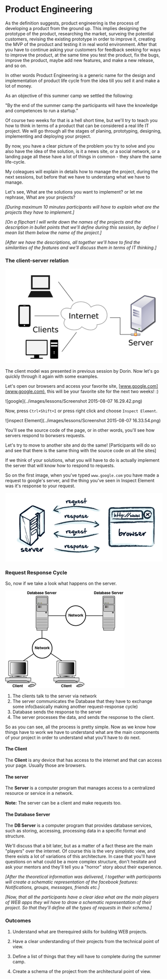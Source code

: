 # Product Engineering

As the definition suggests, product engineering is the process of developing a product from the ground up. This implies designing the prototype of the product, researching the market, surveing the potential customers, revising the existing prototype in order to improve it, creating the MVP of the product and testing it in real world environment. After that you have to continue asking your customers for feedback seeking for ways to improve the product, at the same time you test the product, fix the bugs, improve the product, maybe add new features, and make a new release, and so on.

In other words Product Engineering is a generic name for the design and implementation of product life cycle from the idea till you sell it and make a lot of money.

As an objective of this summer camp we settled the following:

"By the end of the summer camp the participants will have the knowledge and competences to run a startup."

Of course two weeks for that is a hell short time, but we'll try to teach you how to think in terms of a product that can be considered a real life IT project. We will go through all the stages of planing, prototyping, designing, implementing and deploying your project.

By now, you have a clear picture of the problem you try to solve and you also have the idea of the solution, is it a news site, or a social network, or a landing page all these have a lot of things in common - they share the same life-cycle.

My coleagues will explain in details how to manage the project, during the next sessions, but before that we have to understang what we have to manage.

Let's see, What are the solutions you want to implement? or let me rephrase, What are your projects?

_[During maximum 10 minutes participants will have to explain what are the projects they have to implement.]_

_[On a flipchart I will write down the names of the projects and the description in bullet points that we'll define during this session, by define I mean list them below the name of the project.]_

_[After we have the descriptions, all together we'll have to find the similarities of the features and we'll discuss them in terms of IT thinking.]_


### The client-server relation


![Client - Server Diagram](../images/lessons/Client-server-model.png)

The client model was presented in previous session by Dorin. Now let's go quickly through it again with some examples.

Let's open our browsers and access your favorite site, [www.google.com](www.google.com), this will be your favorite site for the next two weeks! :) 

![google](../images/lessons/Screenshot 2015-08-07 16.29.42.png) 

Now, press `Ctrl+Shift+I` or press right click and choose `Inspect Element`.

![inspect Element](../images/lessons/Screenshot 2015-08-07 16.33.54.png)

You'll see the source code of the page, or in other words, you'll see how servers respond to borwsers requests.

Let's try to move to another site and do the same!
[Participants will do so and see that there is the same thing with the source code on all the sites]

If we think of your solutions, what you will have to do is actually implement the server that will know how to respond to requests.

So on the first image, when you've typed `www.google.com` you have made a request to google's server, and the thing you've seen in Inspect Element was it's response to your request.

![request response](../images/lessons/request-response.jpg)


### Request Response Cycle

So, now if we take a look what happens on the server.

![cnsns](../images/lessons/cncpt240.gif)

1. The clients talk to the server via network
2. The server communicates the Database that they have to exchange some info(basically making another request-response cycle)
3. Database sends the response to the server
4. The server processes the data, and sends the response to the client.


So as you can see, all the process is pretty simple. Now as we know how things have to work we have to understand what are the main components of your project in order to understand what you'll have to do next.

#### The Client

The __Client__ is any device that has access to the internet and that can access your page. Usually those are browsers.

#### The server

The __Server__  is a computer program that manages access to a centralized resource or service in a network. 

__Note:__ The server can be a client and make requests too.

#### The Database Server

The __DB Server__ is a computer program that provides database services, such as storing, accessing, processing data in a specific format and structure.

We'll discuss that a bit later, but as a matter of a fact these are the main "players" over the internet. Of course this is the very simplistic view, and there exists a lot of variations of this architecture. In case that you'll have questions on what could be a more complex structure, don't hesitate and ask your mentors and they'll tell you a "horror" story about their experience.

_[After the theoretical information was delivered, I together with participants will create a schematic representation of the facebook features: Notifications, groups, messages, friends etc.]_


_[Now, that all the participants have a clear idea what are the main players of WEB apps they wil have to draw a schematic representation of their project. So that they'll define all the types of requests in their schema.]_




### Outcomes

1. Understand what are therequired skills for building WEB projects.

2. Have a clear understanding of their projects from the technical point of view. 

3. Define a list of things that they will have to complete during the summer camp.

4. Create a schema of the project from the architectural point of view.

